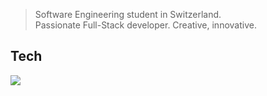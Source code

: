 > Software Engineering student in Switzerland. <br>
> Passionate Full-Stack developer. Creative, innovative.

## Tech
<img src="https://skillicons.dev/icons?i=html,css,js,nodejs,express,java,maven,mysql,mongodb,jest,postman,cs,dotnet,docker,cloudflare,aws,linux,bash,replit,lua,robloxstudio,azure,notion,md,figma,ps,xd,id"/>

